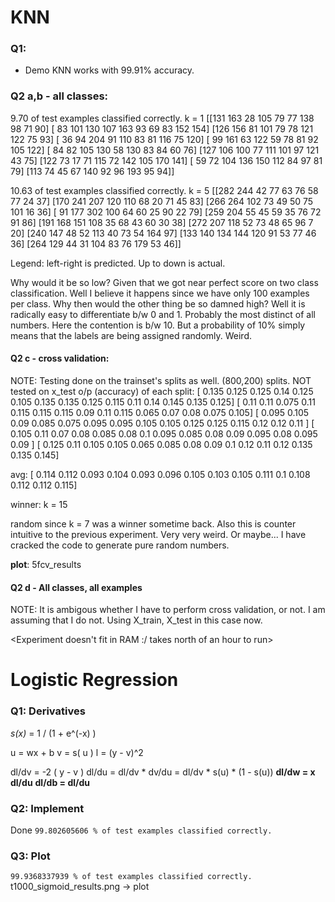 # KNN

### Q1:

- Demo KNN works with 99.91% accuracy.

### Q2 a,b - all classes:

9.70 of test examples classified correctly. k = 1
[[131 163  28 105  79  77 138  98  71  90]
 [ 83 101 130 107 163  93  69  83 152 154]
 [126 156  81 101  79  78 121 122  75  93]
 [ 36  94 204  91 110  83  81 116  75 120]
 [ 99 161  63 122  59  78  81  92 105 122]
 [ 84  82 105 130  58 130  83  84  60  76]
 [127 106 100  77 111 101  97 121  43  75]
 [122  73  17  71 115  72 142 105 170 141]
 [ 59  72 104 136 150 112  84  97  81  79]
 [113  74  45  67 140  92  96 193  95  94]]

10.63 of test examples classified correctly. k = 5
[[282 244  42  77  63  76  58  77  24  37]
 [170 241 207 120 110  68  20  71  45  83]
 [266 264 102  73  49  50  75 101  16  36]
 [ 91 177 302 100  64  60  25  90  22  79]
 [259 204  55  45  59  35  76  72  91  86]
 [191 168 151 108  35  68  43  60  30  38]
 [272 207 118  52  73  48  65  96   7  20]
 [240 147  48  52 113  40  73  54 164  97]
 [133 140 134 144 120  91  53  77  46  36]
 [264 129  44  31 104  83  76 179  53  46]]

Legend: left-right is predicted. Up to down is actual.

Why would it be so low? Given that we got near perfect score on two class classification. Well I believe it happens since we have only 100 examples per class.
Why then would the other thing be so damned high? Well it is radically easy to differentiate b/w 0 and 1. Probably the most distinct of all numbers. Here the contention is b/w 10.
But a probability of 10% simply means that the labels are being assigned randomly. Weird.




#### Q2 c - cross validation:
NOTE: Testing done on the trainset's splits as well. (800,200) splits. NOT tested on x_test
o/p (accuracy) of each split:
[ 0.135  0.125  0.125  0.14   0.125  0.105  0.135  0.135  0.125  0.115  0.11   0.14   0.145  0.135  0.125]
[ 0.11   0.11   0.075  0.11   0.115  0.115  0.115  0.09   0.11   0.115  0.065  0.07   0.08   0.075  0.105]
[ 0.095  0.105  0.09   0.085  0.075  0.095  0.095  0.105  0.105  0.125  0.125  0.115  0.12   0.12   0.11 ]
[ 0.105  0.11   0.07   0.08   0.085  0.08   0.1    0.095  0.085  0.08   0.09   0.095  0.08   0.095  0.09 ]
[ 0.125  0.11   0.105  0.105  0.065  0.085  0.08   0.09   0.1    0.12   0.11   0.12   0.135  0.135  0.145]

avg:
[ 0.114  0.112  0.093  0.104  0.093  0.096  0.105  0.103  0.105  0.111  0.1    0.108  0.112  0.112  0.115]

winner: k = 15

random since k = 7 was a winner sometime back. Also this is counter intuitive to the previous experiment. Very very weird.
Or maybe... I have cracked the code to generate pure random numbers.

**plot**: 5fcv_results


#### Q2 d - All classes, all examples
NOTE: It is ambigous whether I have to perform cross validation, or not. I am assuming that I do not. 
Using X_train, X_test in this case now.

<Experiment doesn't fit in RAM :/ 
	takes north of an hour to run>


# Logistic Regression

### Q1: Derivatives

_s(x)_ = 1 / (1 + e^(-x) )

u = wx + b
v = s( u )
l = (y - v)^2

dl/dv = -2 ( y - v )
dl/du = dl/dv * dv/du
      = dl/dv * s(u) * (1 - s(u))
**dl/dw = x dl/du**
**dl/db = dl/du**

### Q2: Implement

Done
`99.802605606 % of test examples classified correctly.`

### Q3: Plot
`99.9368337939 % of test examples classified correctly.`
t1000_sigmoid_results.png -> plot